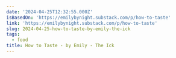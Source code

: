 ```yaml
---
date: '2024-04-25T12:32:55.000Z'
isBasedOn: 'https://emilybynight.substack.com/p/how-to-taste'
link: 'https://emilybynight.substack.com/p/how-to-taste'
slug: 2024-04-25-how-to-taste-by-emily-the-ick
tags:
  - food
title: How to Taste - by Emily - The Ick
---
```


